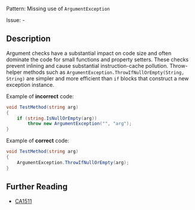 Pattern: Missing use of `ArgumentException`

Issue: -

## Description

Argument checks have a substantial impact on code size and often dominate the code for small functions and property setters. These checks prevent inlining and cause substantial instruction-cache pollution. Throw-helper methods such as `ArgumentException.ThrowIfNullOrEmpty(String, String)` are simpler and more efficient than `if` blocks that construct a new exception instance.

Example of **incorrect** code:

```cs
void TestMethod(string arg)
{
    if (string.IsNullOrEmpty(arg))
        throw new ArgumentException("", "arg");
}
```

Example of **correct** code:

```cs
void TestMethod(string arg)
{
    ArgumentException.ThrowIfNullOrEmpty(arg);
}
```

## Further Reading

* [CA1511](https://learn.microsoft.com/en-us/dotnet/fundamentals/code-analysis/quality-rules/ca1511)
